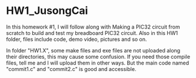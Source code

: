 # HW1_JusongCai

In this homework #1, I will follow along with Making a PIC32 circuit from scratch to build and test my breadboard PIC32 circuit. Also in this HW1 folder, files include code, demo video, pictures and so on.

In folder "HW1.X", some make files and exe files are not uploaded along their directories, this may cause some confusion. If you need those compile files, tell me and I will upload them in other ways. But the main code named "commit1.c" and "commit2.c" is good and accessible.